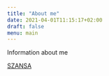 ```yaml
---
title: "About me"
date: 2021-04-01T11:15:17+02:00
draft: false
menu: main
---
```


Information about me

<a href="https://szansa.glogow.pl" target="_blank">SZANSA</a>
